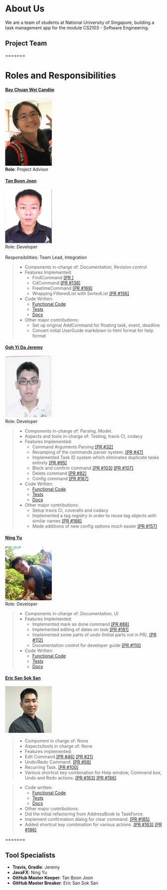 # About Us

We are a team of students at National University of Singapore, building a task management app for the module CS2103 - Software Engineering.


## Project Team


=======
# Roles and Responsibilities
#### [Bay Chuan Wei Candiie](https://github.com/Candiie) <br>
<img src="images/candiie.png" width="150"><br>
**Role**: Project Advisor

#### [Tan Boon Joon](http://github.com/lejolly)
<img src="images/boon joon.jpg" width="150"><br>
Role: Developer <br>  
Responsibilities: Team Lead, Integration
> * Components in-charge of: Documentation, Revision control
> * Features Implemented:<br>
>    * FindCommand [[PR ]](https://github.com/CS2103AUG2016-F10-C2/main/pulls?utf8=%E2%9C%93&q=findCommand) 
>    * CdCommand [[PR #138]]( https://github.com/CS2103AUG2016-F10-C2/main/pull/138)  
>    * FreetimeCommand [[PR #169]]( https://github.com/CS2103AUG2016-F10-C2/main/pull/169) 
>    * Wrapping FilteredList with SortedList [[PR #156]]( https://github.com/CS2103AUG2016-F10-C2/main/pull/154) 
> * Code Written: 
>   * [Functional Code](https://github.com/CS2103AUG2016-F10-C2/main/blob/master/collated/main/A0139942W.md) 
>   * [Tests](https://github.com/CS2103AUG2016-F10-C2/main/blob/master/collated/test/A0139942W.md)  
>   * [Docs](https://github.com/CS2103AUG2016-F10-C2/main/blob/master/collated/docs/A0139942W.md)
> * Other major contributions:
>   * Set up original AddCommand for floating task, event, deadline
>   * Convert initial UserGuide markdown to html format for help format

#### [Goh Yi Da Jeremy](https://github.com/MightyCupcakes)
<img src="images/Jeremy.jpg" width="150"><br>
Role: Developer <br>  
> * Components in-charge of: Parsing, Model.
> * Aspects and tools in-charge of: Testing, travis CI, codacy
> * Features Implemented: <br>
>   * Command Arguments Parsing [[PR #32]](https://github.com/CS2103AUG2016-F10-C2/main/pull/32)
>   * Revamping of the commands parser system. [[PR #47]](https://github.com/CS2103AUG2016-F10-C2/main/pull/47)
>   * Implemented Task ID system which eliminates duplicate tasks entirely [[PR #95]](https://github.com/CS2103AUG2016-F10-C2/main/pull/95)
>   * Block and confirm command [[PR #103]](https://github.com/CS2103AUG2016-F10-C2/main/pull/103) [[PR #107]](https://github.com/CS2103AUG2016-F10-C2/main/pull/107)
>   * Delete command [[PR #82]](https://github.com/CS2103AUG2016-F10-C2/main/pull/82)
>   * Config command [[PR #167]](https://github.com/CS2103AUG2016-F10-C2/main/pull/167)
> * Code Written: 
>   * [Functional Code](https://github.com/CS2103AUG2016-F10-C2/main/blob/master/collated/main/A0135768R.md) 
>   * [Tests](https://github.com/CS2103AUG2016-F10-C2/main/blob/master/collated/test/A0135768R.md)  
>   * [Docs](https://github.com/CS2103AUG2016-F10-C2/main/blob/master/collated/docs/A0135768R.md)
> * Other major contributions:
>   * Setup travis CI, coveralls and codacy
>   * Implemented a tag registry in order to reuse tag objects with similar names [[PR #166]](https://github.com/CS2103AUG2016-F10-C2/main/pull/166)
>   * Made additions of new config options much easier [[PR #157]](https://github.com/CS2103AUG2016-F10-C2/main/pull/157)

#### [Ning Yu](https://github.com/ningyuuu)
<img src="images/ningyu.jpg" width="150"><br>
Role: Developer <br>  
> * Components in-charge of: Documentation, UI
> * Features Implemented:  
>   * Implemented mark as done command [[PR #88]](https://github.com/CS2103AUG2016-F10-C2/main/pull/88)
>   * Implemented editing of dates on task [[PR #181]](https://github.com/CS2103AUG2016-F10-C2/main/pull/181)
>   * Implemented some parts of undo (Initial parts not in PR), [[PR #112]](https://github.com/CS2103AUG2016-F10-C2/main/pull/112)
>   * Documentation control for developer guide [[PR #110]](https://github.com/CS2103AUG2016-F10-C2/main/pull/110)
> * Code Written:
>   * [Functional Code](https://github.com/CS2103AUG2016-F10-C2/main/blob/master/collated/main/A0111277M.md) 
>   * [Tests](https://github.com/CS2103AUG2016-F10-C2/main/blob/master/collated/test/A0111277M.md)  
>   * [Docs](https://github.com/CS2103AUG2016-F10-C2/main/blob/master/collated/docs/A0111277M.md)

#### [Eric San Sok San](https://github.com/ericsssan)
<img src="images/Eric.jpg" width="150"><br>

> * Component in charge of: None <br>
> * Aspects/tools in charge of: None <br>
> * Features implemented: <br>
>  * Edit Command.[[PR #46]](https://github.com/CS2103AUG2016-F10-C2/main/pull/46) [[PR #21]](https://github.com/CS2103AUG2016-F10-C2/main/pull/21) <br>
>  * Undo/Redo Command. [[PR #58]](https://github.com/CS2103AUG2016-F10-C2/main/pull/58)<br>
>  * Recurring Task. [[PR #100]](https://github.com/CS2103AUG2016-F10-C2/main/pull/100)<br>
>  * Various shortcut key combination for Help window, Command box, Undo and Redo actions. [[PR #163]](https://github.com/CS2103AUG2016-F10-C2/main/pull/163) [[PR #186]](https://github.com/CS2103AUG2016-F10-C2/main/pull/186) <br>

> * Code written:
>   * [Functional Code](https://github.com/CS2103AUG2016-F10-C2/main/blob/master/collated/main/A0140037W.md) 
>   * [Tests](https://github.com/CS2103AUG2016-F10-C2/main/blob/master/collated/test/A0140037W.md)  
>   * [Docs](https://github.com/CS2103AUG2016-F10-C2/main/blob/master/collated/docs/A0140037W.md)
> * Other major contributions: <br>
>  * Did the initial refactoring from AddressBook to TaskForce. <br>
>  * Implement confirmation dialog for clear command. [[PR #185]](https://github.com/CS2103AUG2016-F10-C2/main/pull/185)<br>
>  * Added shortcut key combination for various actions. [[PR #163]](https://github.com/CS2103AUG2016-F10-C2/main/pull/163) [[PR #186]](https://github.com/CS2103AUG2016-F10-C2/main/pull/186) <br>

=======
## Tool Specialists
* **Travis, Gradle**: Jeremy
* **JavaFX**: Ning Yu
* **GitHub Master Keeper**: Tan Boon Joon
* **GitHub Master Breaker**: Eric San Sok San
